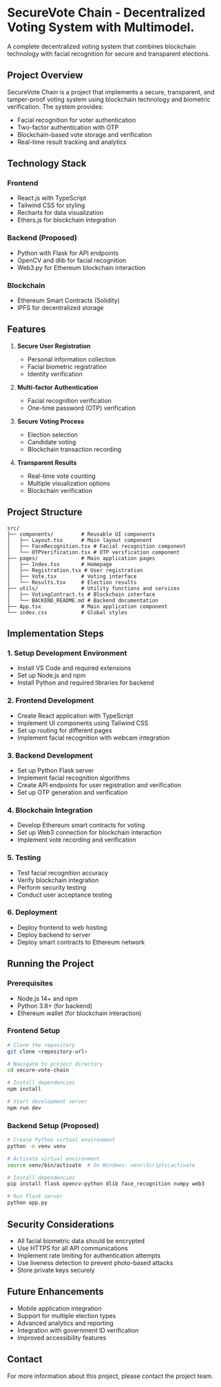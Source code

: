 
# SecureVote Chain - Decentralized Voting System with Multimodel.

A complete decentralized voting system that combines blockchain technology with facial recognition for secure and transparent elections.

## Project Overview

SecureVote Chain is a project that implements a secure, transparent, and tamper-proof voting system using blockchain technology and biometric verification. The system provides:

- Facial recognition for voter authentication
- Two-factor authentication with OTP
- Blockchain-based vote storage and verification
- Real-time result tracking and analytics

## Technology Stack

### Frontend
- React.js with TypeScript
- Tailwind CSS for styling
- Recharts for data visualization
- Ethers.js for blockchain integration

### Backend (Proposed)
- Python with Flask for API endpoints
- OpenCV and dlib for facial recognition
- Web3.py for Ethereum blockchain interaction

### Blockchain
- Ethereum Smart Contracts (Solidity)
- IPFS for decentralized storage

## Features

1. **Secure User Registration**
   - Personal information collection
   - Facial biometric registration
   - Identity verification

2. **Multi-factor Authentication**
   - Facial recognition verification
   - One-time password (OTP) verification

3. **Secure Voting Process**
   - Election selection
   - Candidate voting
   - Blockchain transaction recording

4. **Transparent Results**
   - Real-time vote counting
   - Multiple visualization options
   - Blockchain verification

## Project Structure

```
src/
├── components/         # Reusable UI components
│   ├── Layout.tsx      # Main layout component
│   ├── FaceRecognition.tsx # Facial recognition component
│   └── OTPVerification.tsx # OTP verification component
├── pages/              # Main application pages
│   ├── Index.tsx       # Homepage
│   ├── Registration.tsx # User registration
│   ├── Vote.tsx        # Voting interface
│   └── Results.tsx     # Election results
├── utils/              # Utility functions and services
│   ├── VotingContract.ts # Blockchain interface
│   └── BACKEND_README.md # Backend documentation
├── App.tsx             # Main application component
└── index.css           # Global styles
```

## Implementation Steps

### 1. Setup Development Environment
- Install VS Code and required extensions
- Set up Node.js and npm
- Install Python and required libraries for backend

### 2. Frontend Development
- Create React application with TypeScript
- Implement UI components using Tailwind CSS
- Set up routing for different pages
- Implement facial recognition with webcam integration

### 3. Backend Development
- Set up Python Flask server
- Implement facial recognition algorithms
- Create API endpoints for user registration and verification
- Set up OTP generation and verification

### 4. Blockchain Integration
- Develop Ethereum smart contracts for voting
- Set up Web3 connection for blockchain interaction
- Implement vote recording and verification

### 5. Testing
- Test facial recognition accuracy
- Verify blockchain integration
- Perform security testing
- Conduct user acceptance testing

### 6. Deployment
- Deploy frontend to web hosting
- Deploy backend to server
- Deploy smart contracts to Ethereum network

## Running the Project

### Prerequisites
- Node.js 14+ and npm
- Python 3.8+ (for backend)
- Ethereum wallet (for blockchain interaction)

### Frontend Setup
```bash
# Clone the repository
git clone <repository-url>

# Navigate to project directory
cd secure-vote-chain

# Install dependencies
npm install

# Start development server
npm run dev
```

### Backend Setup (Proposed)
```bash
# Create Python virtual environment
python -m venv venv

# Activate virtual environment
source venv/bin/activate  # On Windows: venv\Scripts\activate

# Install dependencies
pip install flask opencv-python dlib face_recognition numpy web3

# Run Flask server
python app.py
```

## Security Considerations

- All facial biometric data should be encrypted
- Use HTTPS for all API communications
- Implement rate limiting for authentication attempts
- Use liveness detection to prevent photo-based attacks
- Store private keys securely

## Future Enhancements

- Mobile application integration
- Support for multiple election types
- Advanced analytics and reporting
- Integration with government ID verification
- Improved accessibility features


## Contact

For more information about this project, please contact the project team.
